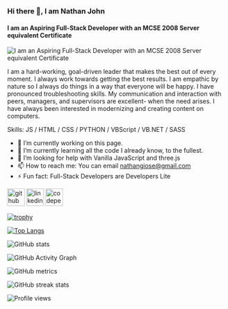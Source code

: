 ### Hi there 👋, I am Nathan John 
#### I am an Aspiring Full-Stack Developer with an MCSE 2008 Server equivalent Certificate
![I am an Aspiring Full-Stack Developer with an MCSE 2008 Server equivalent Certificate](https://media-exp1.licdn.com/dms/image/C4D16AQEhZyxsxo3ZjQ/profile-displaybackgroundimage-shrink_200_800/0/1627586149047?e=1633564800&v=beta&t=a86sLLmZGw0Ui8dMzM0vj1lmvdY54Pn_G7CfpIUbu_g)

I am a hard-working, goal-driven leader that makes the best out of every moment. I always work towards getting the best results. I am empathic by nature so I always do things in a way that everyone will be happy. I have pronounced troubleshooting skills. My communication and interaction with peers, managers, and supervisors are excellent- when the need arises. I have always been interested in modernizing and creating content on computers.

Skills: JS / HTML / CSS / PYTHON / VBScript / VB.NET / SASS

- 🔭 I’m currently working on this page. 
- 🌱 I’m currently learning all the code I already know, to the fullest. 
- 🤔 I’m looking for help with Vanilla JavaScript and three.js 
- 📫 How to reach me: You can email nathangiose@gmail.com 
- ⚡ Fun fact: Full-Stack Developers are Developers Lite 


[<img src='https://cdn.jsdelivr.net/npm/simple-icons@3.0.1/icons/github.svg' alt='github' height='40'>](https://github.com/nathangiose)  [<img src='https://cdn.jsdelivr.net/npm/simple-icons@3.0.1/icons/linkedin.svg' alt='linkedin' height='40'>](https://www.linkedin.com/in/www.linkedin.com/in/nathangiose/)  [<img src='https://cdn.jsdelivr.net/npm/simple-icons@3.0.1/icons/codepen.svg' alt='codepen' height='40'>](https://codepen.io/https://codepen.io/nathangiose)  

[![trophy](https://github-profile-trophy.vercel.app/?username=nathangiose)](https://github.com/ryo-ma/github-profile-trophy)

[![Top Langs](https://github-readme-stats.vercel.app/api/top-langs/?username=nathangiose)](https://github.com/anuraghazra/github-readme-stats)

![GitHub stats](https://github-readme-stats.vercel.app/api?username=nathangiose&show_icons=true)  

![GitHub Activity Graph](https://activity-graph.herokuapp.com/graph?username=nathangiose)  

![GitHub metrics](https://metrics.lecoq.io/nathangiose)  

![GitHub streak stats](https://github-readme-streak-stats.herokuapp.com/?user=nathangiose)  

![Profile views](https://gpvc.arturio.dev/nathangiose)  
